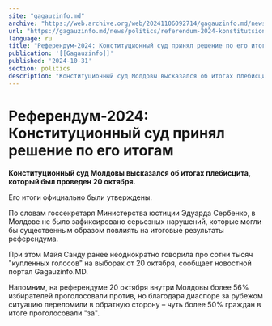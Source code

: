 ```yaml
---
site: "gagauzinfo.md"
archive: "https://web.archive.org/web/20241106092714/gagauzinfo.md/news/politics/referendum-2024-konstitutsionnii-sud-prinyal-reshenie-po-ego-itogam"
url: "https://gagauzinfo.md/news/politics/referendum-2024-konstitutsionnii-sud-prinyal-reshenie-po-ego-itogam"
language: ru
title: "Референдум-2024: Конституционный суд принял решение по его итогам"
publication: '[[Gagauzinfo]]'
published: '2024-10-31'
section: politics
description: "Конституционный суд Молдовы высказался об итогах плебисцита, который был проведен 20 октября."
---
```


# Референдум-2024: Конституционный суд принял решение по его итогам

**Конституционный суд Молдовы высказался об итогах плебисцита, который был проведен 20 октября.**

Его итоги официально были утверждены.

По словам госсекретаря Министерства юстиции Эдуарда Сербенко, в Молдове не было зафиксировано серьезных нарушений, которые могли бы существенным образом повлиять на итоговые результаты референдума.

При этом Майя Санду ранее неоднократно говорила про сотни тысяч "купленных голосов" на выборах от 20 октября, сообщает новостной портал Gagauzinfo.MD.

Напомним, на референдуме 20 октября внутри Молдовы более 56% избирателей проголосовали против, но благодаря диаспоре за рубежом ситуацию переломили в обратную сторону – чуть более 50% граждан в итоге проголосовали "за".